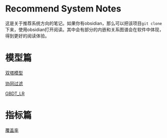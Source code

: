 # Recommend System Notes

这是关于推荐系统方向的笔记。如果你有obsidian，那么可以把该项目`git clone`下来，使用obsidian打开阅读。其中会有部分的内嵌和关系图谱会在软件中体现，得到更好的阅读体验。

# 模型篇

[双塔模型](模型篇/双塔模型.md)

[协同过滤](模型篇/协同过滤.md)

[GBDT_LR](模型篇/GBDT_LR.md)
# 指标篇

[覆盖率](指标篇/覆盖率.md)
